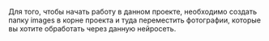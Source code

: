 Для того, чтобы начать работу в данном проекте, необходимо создать папку images в корне проекта и туда переместить фотографии, которые вы хотите обработать через данную нейросеть.
